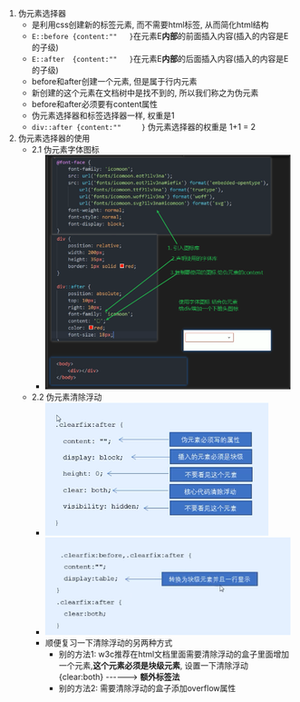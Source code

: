1. 伪元素选择器 
    - 是利用css创建新的标签元素, 而不需要html标签, 从而简化html结构
    - `E::before {content:""   }`在元素E**内部**的前面插入内容(插入的内容是E的子级)
    - `E::after  {content:""   }`在元素E**内部**的后面插入内容(插入的内容是E的子级)
    - before和after创建一个元素, 但是属于行内元素
    - 新创建的这个元素在文档树中是找不到的, 所以我们称之为伪元素
    - before和after必须要有content属性
    - 伪元素选择器和标签选择器一样, 权重是1
    - `div::after {content:""     }` 伪元素选择器的权重是 1+1 = 2   
2. 伪元素选择器的使用
    - 2.1 伪元素字体图标
        - ![使用字体图标结合伪元素](cssImages/使用字体图标结合伪元素.png)
    - 2.2 伪元素清除浮动
        - ![伪元素清除浮动方法1](cssImages/伪元素清除浮动方法1.png)
        - ![伪元素清除浮动方法2](cssImages/伪元素清除浮动方法2.png)
        - 顺便复习一下清除浮动的另两种方式
            - 别的方法1: w3c推荐在html文档里面需要清除浮动的盒子里面增加一个元素,**这个元素必须是块级元素**, 设置一下清除浮动{clear:both}   ------>  **额外标签法**
            - 别的方法2: 需要清除浮动的盒子添加overflow属性
        
        

